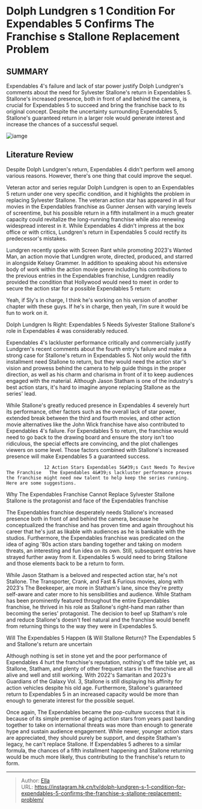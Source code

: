 # Dolph Lundgren s 1 Condition For Expendables 5 Confirms The Franchise s Stallone Replacement Problem


## SUMMARY 



  Expendables 4&#39;s failure and lack of star power justify Dolph Lundgren&#39;s comments about the need for Sylvester Stallone&#39;s return in Expendables 5.   Stallone&#39;s increased presence, both in front of and behind the camera, is crucial for Expendables 5 to succeed and bring the franchise back to its original concept.   Despite the uncertainty surrounding Expendables 5, Stallone&#39;s guaranteed return in a larger role would generate interest and increase the chances of a successful sequel.  

![iamge](https://static1.srcdn.com/wordpress/wp-content/uploads/2024/01/dolph-lundgren-and-the-cast-of-the-expendables-4.jpg)

## Literature Review

Despite Dolph Lundgren&#39;s return, Expendables 4 didn&#39;t perform well among various reasons. However, there&#39;s one thing that could improve the sequel.




Veteran actor and series regular Dolph Lundgren is open to an Expendables 5 return under one very specific condition, and it highlights the problem in replacing Sylvester Stallone. The veteran action star has appeared in all four movies in the Expendables franchise as Gunner Jensen with varying levels of screentime, but his possible return in a fifth installment in a much greater capacity could revitalize the long-running franchise while also renewing widespread interest in it. While Expendables 4 didn&#39;t impress at the box office or with critics, Lundgren&#39;s return in Expendables 5 could rectify its predecessor&#39;s mistakes.




Lundgren recently spoke with Screen Rant while promoting 2023&#39;s Wanted Man, an action movie that Lundgren wrote, directed, produced, and starred in alongside Kelsey Grammer. In addition to speaking about his extensive body of work within the action movie genre including his contributions to the previous entries in the Expendables franchise, Lundgren readily provided the condition that Hollywood would need to meet in order to secure the action star for a possible Expendables 5 return:



Yeah, if Sly&#39;s in charge, I think he&#39;s working on his version of another chapter with these guys. If he&#39;s in charge, then yeah, I&#39;m sure it would be fun to work on it.





 Dolph Lundgren Is Right: Expendables 5 Needs Sylvester Stallone 
Stallone&#39;s role in Expendables 4 was considerably reduced.
          

Expendables 4&#39;s lackluster performance critically and commercially justify Lundgren&#39;s recent comments about the fourth entry&#39;s failure and make a strong case for Stallone&#39;s return in Expendables 5. Not only would the fifth installment need Stallone to return, but they would need the action star&#39;s vision and prowess behind the camera to help guide things in the proper direction, as well as his charm and charisma in front of it to keep audiences engaged with the material. Although Jason Statham is one of the industry&#39;s best action stars, it&#39;s hard to imagine anyone replacing Stallone as the series&#39; lead.




While Stallone&#39;s greatly reduced presence in Expendables 4 severely hurt its performance, other factors such as the overall lack of star power, extended break between the third and fourth movies, and other action movie alternatives like the John Wick franchise have also contributed to Expendables 4&#39;s failure. For Expendables 5 to return, the franchise would need to go back to the drawing board and ensure the story isn&#39;t too ridiculous, the special effects are convincing, and the plot challenges viewers on some level. Those factors combined with Stallone&#39;s increased presence will make Expendables 5 a guaranteed success.

                  12 Action Stars Expendables 5&#39;s Cast Needs To Revive The Franchise   The Expendables 4&#39;s lackluster performance proves the franchise might need new talent to help keep the series running. Here are some suggestions.   



 Why The Expendables Franchise Cannot Replace Sylvester Stallone 
Stallone is the protagonist and face of the Expendables franchise
         




The Expendables franchise desperately needs Stallone&#39;s increased presence both in front of and behind the camera, because he conceptualized the franchise and has proven time and again throughout his career that he&#39;s just as likable with audiences as he is bankable with the studios. Furthermore, the Expendables franchise was predicated on the idea of aging &#39;80s action stars banding together and taking on modern threats, an interesting and fun idea on its own. Still, subsequent entries have strayed further away from it. Expendables 5 would need to bring Stallone and those elements back to be a return to form.

While Jason Statham is a beloved and respected action star, he&#39;s not Stallone. The Transporter, Crank, and Fast &amp; Furious movies, along with 2023&#39;s The Beekeeper, are more in Statham&#39;s lane, since they&#39;re pretty self-aware and cater more to his sensibilities and audience. While Statham has been prominently featured throughout the entire Expendables franchise, he thrived in his role as Stallone&#39;s right-hand man rather than becoming the series&#39; protagonist. The decision to beef up Statham&#39;s role and reduce Stallone&#39;s doesn&#39;t feel natural and the franchise would benefit from returning things to the way they were in Expendables 5.






 Will The Expendables 5 Happen (&amp; Will Stallone Return)? 
The Expendables 5 and Stallone&#39;s return are uncertain
          

Although nothing is set in stone yet and the poor performance of Expendables 4 hurt the franchise&#39;s reputation, nothing&#39;s off the table yet, as Stallone, Statham, and plenty of other frequent stars in the franchise are all alive and well and still working. With 2022&#39;s Samaritan and 2023&#39;s Guardians of the Galaxy Vol. 3, Stallone is still displaying his affinity for action vehicles despite his old age. Furthermore, Stallone&#39;s guaranteed return to Expendables 5 in an increased capacity would be more than enough to generate interest for the possible sequel.

Once again, The Expendables became the pop-culture success that it is because of its simple premise of aging action stars from years past banding together to take on international threats was more than enough to generate hype and sustain audience engagement. While newer, younger action stars are appreciated, they should purely be support, and despite Statham&#39;s legacy, he can&#39;t replace Stallone. If Expendables 5 adheres to a similar formula, the chances of a fifth installment happening and Stallone returning would be much more likely, thus contributing to the franchise&#39;s return to form.






---

> Author: [Ella](https://instagram.hk.cn/)  
> URL: https://instagram.hk.cn/tv/dolph-lundgren-s-1-condition-for-expendables-5-confirms-the-franchise-s-stallone-replacement-problem/  

